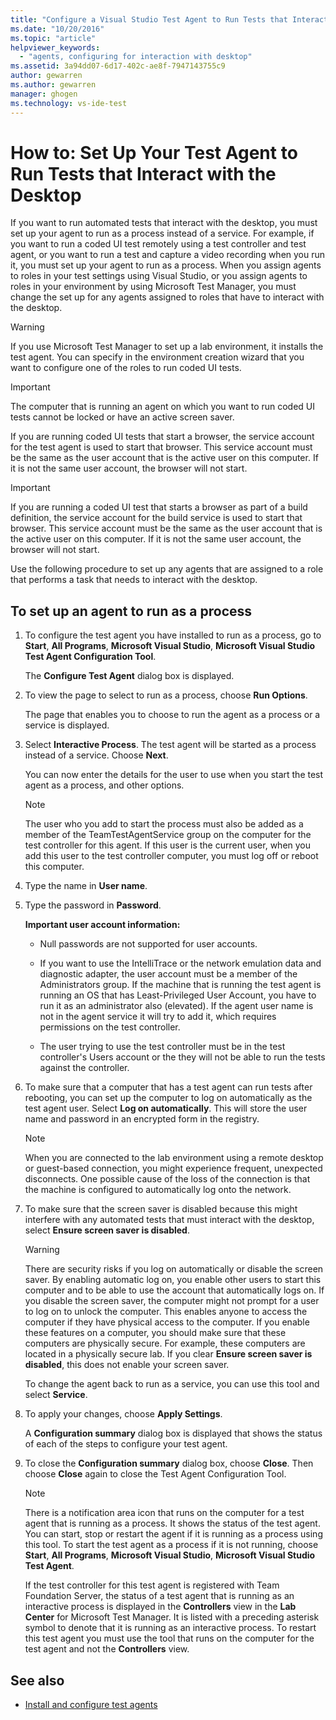 ```yaml
---
title: "Configure a Visual Studio Test Agent to Run Tests that Interact with the Desktop | Microsoft Docs"
ms.date: "10/20/2016"
ms.topic: "article"
helpviewer_keywords:
  - "agents, configuring for interaction with desktop"
ms.assetid: 3a94dd07-6d17-402c-ae8f-7947143755c9
author: gewarren
ms.author: gewarren
manager: ghogen
ms.technology: vs-ide-test
---
```

# How to: Set Up Your Test Agent to Run Tests that Interact with the Desktop

If you want to run automated tests that interact with the desktop, you must set up your agent to run as a process instead of a service. For example, if you want to run a coded UI test remotely using a test controller and test agent, or you want to run a test and capture a video recording when you run it, you must set up your agent to run as a process. When you assign agents to roles in your test settings using Visual Studio, or you assign agents to roles in your environment by using Microsoft Test Manager, you must change the set up for any agents assigned to roles that have to interact with the desktop.

> [!WARNING]
> If you use Microsoft Test Manager to set up a lab environment, it installs the test agent. You can specify in the environment creation wizard that you want to configure one of the roles to run coded UI tests.

> [!IMPORTANT]
> The computer that is running an agent on which you want to run coded UI tests cannot be locked or have an active screen saver.

If you are running coded UI tests that start a browser, the service account for the test agent is used to start that browser. This service account must be the same as the user account that is the active user on this computer. If it is not the same user account, the browser will not start.

> [!IMPORTANT]
> If you are running a coded UI test that starts a browser as part of a build definition, the service account for the build service is used to start that browser. This service account must be the same as the user account that is the active user on this computer. If it is not the same user account, the browser will not start.

 Use the following procedure to set up any agents that are assigned to a role that performs a task that needs to interact with the desktop.

## To set up an agent to run as a process

1.  To configure the test agent you have installed to run as a process, go to **Start**, **All Programs**, **Microsoft Visual Studio**, **Microsoft Visual Studio Test Agent Configuration Tool**.

     The **Configure Test Agent** dialog box is displayed.

2.  To view the page to select to run as a process, choose **Run Options**.

     The page that enables you to choose to run the agent as a process or a service is displayed.

3.  Select **Interactive Process**. The test agent will be started as a process instead of a service. Choose **Next**.

     You can now enter the details for the user to use when you start the test agent as a process, and other options.

    > [!NOTE]
    > The user who you add to start the process must also be added as a member of the TeamTestAgentService group on the computer for the test controller for this agent. If this user is the current user, when you add this user to the test controller computer, you must log off or reboot this computer.

4.  Type the name in **User name**.

5.  Type the password in **Password**.

     **Important user account information:**

    -   Null passwords are not supported for user accounts.

    -   If you want to use the IntelliTrace or the network emulation data and diagnostic adapter, the user account must be a member of the Administrators group. If the machine that is running the test agent is running an OS that has Least-Privileged User Account, you have to run it as an administrator also (elevated). If the agent user name is not in the agent service it will try to add it, which requires permissions on the test controller.

    -   The user trying to use the test controller must be in the test controller's Users account or the they will not be able to run the tests against the controller.

6.  To make sure that a computer that has a test agent can run tests after rebooting, you can set up the computer to log on automatically as the test agent user. Select **Log on automatically**. This will store the user name and password in an encrypted form in the registry.

    > [!NOTE]
    > When you are connected to the lab environment using a remote desktop or guest-based connection, you might experience frequent, unexpected disconnects. One possible cause of the loss of the connection is that the machine is configured to automatically log onto the network.

7.  To make sure that the screen saver is disabled because this might interfere with any automated tests that must interact with the desktop, select **Ensure screen saver is disabled**.

    > [!WARNING]
    > There are security risks if you log on automatically or disable the screen saver. By enabling automatic log on, you enable other users to start this computer and to be able to use the account that automatically logs on. If you disable the screen saver, the computer might not prompt for a user to log on to unlock the computer. This enables anyone to access the computer if they have physical access to the computer. If you enable these features on a computer, you should make sure that these computers are physically secure. For example, these computers are located in a physically secure lab. If you clear **Ensure screen saver is disabled**, this does not enable your screen saver.

     To change the agent back to run as a service, you can use this tool and select **Service**.

8.  To apply your changes, choose **Apply Settings**.

     A **Configuration summary** dialog box is displayed that shows the status of each of the steps to configure your test agent.

9. To close the **Configuration summary** dialog box, choose **Close**. Then choose **Close** again to close the Test Agent Configuration Tool.

    > [!NOTE]
    > There is a notification area icon that runs on the computer for a test agent that is running as a process. It shows the status of the test agent. You can start, stop or restart the agent if it is running as a process using this tool. To start the test agent as a process if it is not running, choose **Start**, **All Programs**, **Microsoft Visual Studio**, **Microsoft Visual Studio Test Agent**.

     If the test controller for this test agent is registered with Team Foundation Server, the status of a test agent that is running as an interactive process is displayed in the **Controllers** view in the **Lab Center** for Microsoft Test Manager. It is listed with a preceding asterisk symbol to denote that it is running as an interactive process. To restart this test agent you must use the tool that runs on the computer for the test agent and not the **Controllers** view.

## See also

- [Install and configure test agents](../test/lab-management/install-configure-test-agents.md)